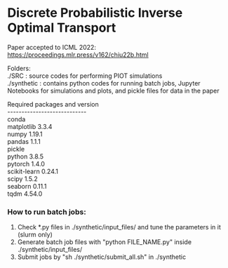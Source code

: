 # Discrete Probabilistic Inverse Optimal Transport
Paper accepted to ICML 2022: 
https://proceedings.mlr.press/v162/chiu22b.html  
  
Folders:  
./SRC : source codes for performing PIOT simulations  
./synthetic : contains python codes for running batch jobs, Jupyter Notebooks for simulations and plots, and pickle files for data in the paper  

Required packages and version  
\----------------------------  
conda  
matplotlib                3.3.4  
numpy                     1.19.1  
pandas                    1.1.1   
pickle  
python                    3.8.5  
pytorch                   1.4.0   
scikit-learn              0.24.1  
scipy                     1.5.2   
seaborn                   0.11.1  
tqdm                      4.54.0  

### How to run batch jobs:
1. Check \*.py files in ./synthetic/input_files/ and tune the parameters in it (slurm only)
2. Generate batch job files with "python FILE_NAME.py" inside ./synthetic/input_files/ 
3. Submit jobs by "sh ./synthetic/submit_all.sh" in ./synthetic

